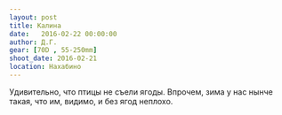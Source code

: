 ```yaml
---
layout: post
title: Калина
date:   2016-02-22 00:00:00
author: Д.Г.
gear: [70D , 55-250mm]
shoot_date: 2016-02-21
location: Нахабино
---
```


Удивительно, что птицы не съели ягоды. Впрочем, зима у нас нынче такая, что им, видимо, и без ягод неплохо.
